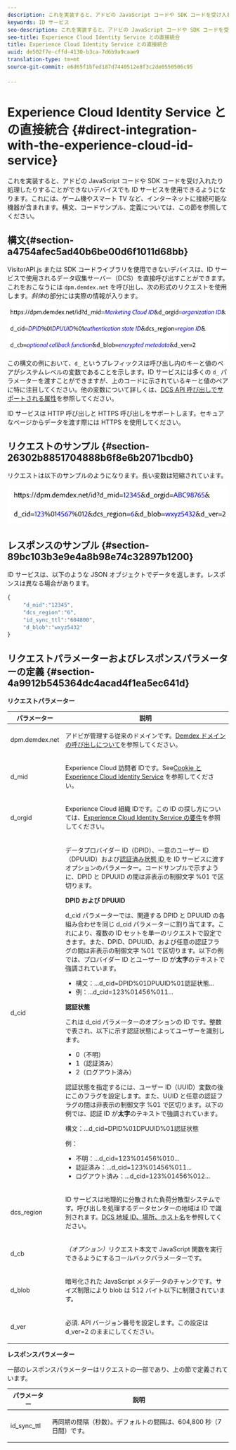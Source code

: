 ```yaml
---
description: これを実装すると、アドビの JavaScript コードや SDK コードを受け入れたり処理したりすることができないデバイスでも ID サービスを使用できるようになります。これには、ゲーム機やスマート TV など、インターネットに接続可能な機器が含まれます。構文、コードサンプル、定義については、この節を参照してください。
keywords: ID サービス
seo-description: これを実装すると、アドビの JavaScript コードや SDK コードを受け入れたり処理したりすることができないデバイスでも ID サービスを使用できるようになります。これには、ゲーム機やスマート TV など、インターネットに接続可能な機器が含まれます。構文、コードサンプル、定義については、この節を参照してください。
seo-title: Experience Cloud Identity Service との直接統合
title: Experience Cloud Identity Service との直接統合
uuid: de502f7e-cffd-4130-b3ca-7d6b9a9caae9
translation-type: tm+mt
source-git-commit: e6d65f1bfed187d7440512e8f3c2de0550506c95

---
```



# Experience Cloud Identity Service との直接統合 {#direct-integration-with-the-experience-cloud-id-service}

これを実装すると、アドビの JavaScript コードや SDK コードを受け入れたり処理したりすることができないデバイスでも ID サービスを使用できるようになります。これには、ゲーム機やスマート TV など、インターネットに接続可能な機器が含まれます。構文、コードサンプル、定義については、この節を参照してください。

## 構文{#section-a4754afec5ad40b6be00d6f1011d68bb}

VisitorAPI.js または SDK コードライブラリを使用できないデバイスは、ID サービスで使用されるデータ収集サーバー（DCS）を直接呼び出すことができます。これをおこなうには `dpm.demdex.net` を呼び出し、次の形式のリクエストを使用します。*斜体*&#x200B;の部分には実際の情報が入ります。

![](assets/directSyntax.png)

この構文の例において、`d_` というプレフィックスは呼び出し内のキーと値のペアがシステムレベルの変数であることを示します。ID サービスには多くの `d_` パラメーターを渡すことができますが、上のコードに示されているキーと値のペアに特に注目してください。他の変数について詳しくは、[DCS API 呼び出しでサポートされる属性](https://marketing.adobe.com/resources/help/en_US/aam/dcs-keys.html)を参照してください。

ID サービスは HTTP 呼び出しと HTTPS 呼び出しをサポートします。セキュアなページからデータを渡す際には HTTPS を使用してください。

## リクエストのサンプル {#section-26302b8851704888b6f8e6b2071bcdb0}

リクエストは以下のサンプルのようになります。長い変数は短縮されています。

![](assets/directExample.png)

## レスポンスのサンプル {#section-89bc103b3e9e4a8b98e74c32897b1200}

ID サービスは、以下のような JSON オブジェクトでデータを返します。レスポンスは異なる場合があります。

```js
{
     "d_mid":"12345",
     "dcs_region":"6",
     "id_sync_ttl":"604800",
     "d_blob":"wxyz5432"
}
```

## リクエストパラメーターおよびレスポンスパラメーターの定義 {#section-4a9912b545364dc4acad4f1ea5ec641d}

**リクエストパラメーター**

<table id="table_C8FFA89AB74E4E31A6926CDE5CD54217"> 
 <thead> 
  <tr> 
   <th colname="col1" class="entry"> パラメーター </th> 
   <th colname="col2" class="entry"> 説明 </th> 
  </tr> 
 </thead>
 <tbody> 
  <tr> 
   <td colname="col1"> <p> <span class="codeph"> dpm.demdex.net</span> </p> </td> 
   <td colname="col2"> <p><span class="keyword">アドビ</span>が管理する従来のドメインです。<a href="https://marketing.adobe.com/resources/help/en_US/aam/demdex-calls.html" format="https" scope="external">Demdex ドメインの呼び出しについて</a>を参照してください。 </p> </td> 
  </tr> 
  <tr> 
   <td colname="col1"> <p> <span class="codeph"> d_mid</span> </p> </td> 
   <td colname="col2"> <p>Experience Cloud 訪問者 IDです。See<a href="../introduction/cookies.md" format="dita" scope="local">Cookie と Experience Cloud Identity Service</a> を参照してください。 </p> </td> 
  </tr> 
  <tr> 
   <td colname="col1"> <p> <span class="codeph"> d_orgid</span> </p> </td> 
   <td colname="col2"> <p>Experience Cloud 組織 IDです。この ID の探し方については、<a href="../reference/requirements.md" format="dita" scope="local">Experience Cloud Identity Service の要件</a>を参照してください。 </p> </td> 
  </tr> 
  <tr> 
   <td colname="col1"> <p> <span class="codeph"> d_cid</span> </p> </td> 
   <td colname="col2"> <p>データプロバイダー ID（DPID）、一意のユーザー ID（DPUUID）および<a href="../reference/authenticated-state.md" format="dita" scope="local">認証済み状態 ID </a>を ID サービスに渡すオプションのパラメーター。コードサンプルで示すように、DPID と DPUUID の間は非表示の制御文字 <span class="codeph">%01</span> で区切ります。 </p> <p> <b>DPID および DPUUID</b> </p> <p><span class="codeph">d_cid</span> パラメーターでは、関連する DPID と DPUUID の各組み合わせを同じ <span class="codeph">d_cid</span> パラメーターに割り当てます。これにより、複数の ID セットを単一のリクエストで設定できます。また、DPID、DPUUID、および任意の認証フラグの間は非表示の制御文字 <span class="codeph">%01</span> で区切ります。以下の例では、プロバイダー ID とユーザー ID が<b>太字</b>のテキストで強調されています。 </p> 
    <ul id="ul_2E19D837296B40E9ACD096495CF711C5"> 
     <li id="li_5B94B057654440B99B989BA60E4ED053">構文：<span class="codeph">...d_cid=DPID%01DPUUID%01認証状態...</span> </li> 
     <li id="li_B07833EF51D54F088574B7B7F9FB841A">例：<span class="codeph">...d_cid=123%01456%011...</span> </li> 
    </ul> <p> <b>認証状態</b> </p> <p>これは <span class="codeph">d_cid</span> パラメーターのオプションの ID です。整数で表され、以下に示す認証状態によってユーザーを識別します。 </p> 
    <ul id="ul_E2B36922B11C4AA2A9016B6E2DC9EDAA"> 
     <li id="li_31C018E3F9514B938C73EF40C436715F"> <span class="codeph">0</span>（不明） </li> 
     <li id="li_1F125C3879324C2F8EF4613C0ECB5F02"> <span class="codeph">1</span>（認証済み） </li> 
     <li id="li_EF6792D0115D407485079D5D7480D965"> <span class="codeph">2</span>（ログアウト済み） </li> 
    </ul> <p>認証状態を指定するには、ユーザー ID（UUID）変数の後にこのフラグを設定します。また、UUID と任意の認証フラグの間は非表示の制御文字 <span class="codeph">%01</span> で区切ります。以下の例では、認証 ID が<b>太字</b>のテキストで強調されています。 </p> <p>構文：<span class="codeph">...d_cid=DPID%01DPUUID%01認証状態</span> </p> <p>例： </p> 
    <ul id="ul_4C1054CE860A4D9C8DD85C2A8020C47F"> 
     <li id="li_AD4000BF3E0146C0BD37B1EC513EC314">不明：<span class="codeph">...d_cid=123%01456%010...</span> </li> 
     <li id="li_B037D424AADA4D41BF29381A9602AE61">認証済み：<span class="codeph">...d_cid=123%01456%011...</span> </li> 
     <li id="li_0410FCB9E60D4DD08E7898D814E1C3C9">ログアウト済み：<span class="codeph">...d_cid=123%01456%012...</span> </li> 
    </ul> </td> 
  </tr> 
  <tr> 
   <td colname="col1"> <p> <span class="codeph"> dcs_region</span> </p> </td> 
   <td colname="col2"> <p>ID サービスは地理的に分散された負荷分散型システムです。呼び出しを処理するデータセンターの地域は ID で識別されます。<a href="https://marketing.adobe.com/resources/help/en_US/aam/dcs-regions.html" format="https" scope="external">DCS 地域 ID、場所、ホスト名</a>を参照してください。 </p> </td> 
  </tr> 
  <tr> 
   <td colname="col1"> <p> <span class="codeph"> d_cb</span> </p> </td> 
   <td colname="col2"> <p> <i>（オプション）</i>リクエスト本文で JavaScript 関数を実行できるようにするコールバックパラメーターです。 </p> </td> 
  </tr> 
  <tr> 
   <td colname="col1"> <p> <span class="codeph"> d_blob</span> </p> </td> 
   <td colname="col2"> <p>暗号化された JavaScript メタデータのチャンクです。サイズ制限により blob は 512 バイト以下に制限されています。 </p> </td> 
  </tr> 
  <tr> 
   <td colname="col1"> <p> <span class="codeph"> d_ver</span> </p> </td> 
   <td colname="col2"> <p>必須. API バージョン番号を設定します。この設定は <span class="codeph">d_ver=2</span> のままにしてください。 </p> </td> 
  </tr> 
 </tbody> 
</table>

**レスポンスパラメーター**

一部のレスポンスパラメーターはリクエストの一部であり、上の節で定義されています。

<table id="table_58D0E8876DDC4A81B1F24F845E87EC18"> 
 <thead> 
  <tr> 
   <th colname="col1" class="entry"> パラメーター </th> 
   <th colname="col2" class="entry"> 説明 </th> 
  </tr> 
 </thead>
 <tbody> 
  <tr> 
   <td colname="col1"> <p> <span class="codeph"> id_sync_ttl</span> </p> </td> 
   <td colname="col2"> <p>再同期の間隔（秒数）。デフォルトの間隔は、604,800 秒（7 日間）です。 </p> </td> 
  </tr> 
 </tbody> 
</table>

